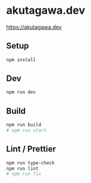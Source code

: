 # akutagawa.dev

https://akutagawa.dev

## Setup

```sh
npm install
```

## Dev

```sh
npm run dev
```

## Build

```sh
npm run build
# npm run start
```

## Lint / Prettier

```sh
npm run type-check
npm run lint
# npm run fix
```
